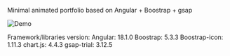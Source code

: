 Minimal animated portfolio based on Angular + Boostrap + gsap

![Demo](public/clip.gif)

Framework/libraries version:
Angular: 18.1.0
Boostrap: 5.3.3
Boostrap-icon: 1.11.3
chart.js: 4.4.3
gsap-trial: 3.12.5

